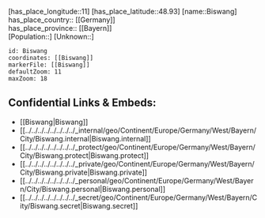 ﻿---
location: [48.93,11] 
mapzoom: [7,12] 
mapmarker: city 
type: City
tags:
- geo/City


SpocWebEntityId: 29206
isDeleted: false
confidential: public

---
[has_place_longitude::11] 
[has_place_latitude::48.93] 
[name::Biswang] 
has_place_country:: [[Germany]]  
has_place_province:: [[Bayern]]  
[Population::] 
[Unknown::] 


```leaflet
id: Biswang
coordinates: [[Biswang]] 
markerFile: [[Biswang]] 
defaultZoom: 11 
maxZoom: 18
```


## Confidential Links & Embeds: 
- [[Biswang|Biswang]]  
- [[../../../../../../../../_internal/geo/Continent/Europe/Germany/West/Bayern/City/Biswang.internal|Biswang.internal]] 
- [[../../../../../../../../_protect/geo/Continent/Europe/Germany/West/Bayern/City/Biswang.protect|Biswang.protect]] 
- [[../../../../../../../../_private/geo/Continent/Europe/Germany/West/Bayern/City/Biswang.private|Biswang.private]] 
- [[../../../../../../../../_personal/geo/Continent/Europe/Germany/West/Bayern/City/Biswang.personal|Biswang.personal]] 
- [[../../../../../../../../_secret/geo/Continent/Europe/Germany/West/Bayern/City/Biswang.secret|Biswang.secret]] 
